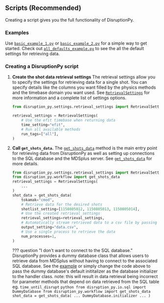 
## Scripts (Recommended)
Creating a script gives you the full functionality of DisruptionPy. 

### Examples
Use [`basic_example_1.py`](https://github.com/MIT-PSFC/disruption-py/blob/main/examples/basic_example_1.py) or [`basic_example_2.py`](https://github.com/MIT-PSFC/disruption-py/blob/main/examples/basic_example_2.py) for a simple way to get started. Check out [`all_defaults_example.py`](https://github.com/MIT-PSFC/disruption-py/blob/main/examples/all_defaults_example.py) to see the all the default settings for retrieving data. 

### Creating a DisruptionPy script
1. **Create the shot data retrieval settings**
	The retrieval settings allow you to specify the settings for retrieving data for a single shot. You can specify details like the columns you want filled by the physics methods and the timebase domain you want used. See [`RetrievalSettings`](disruption_py.settings.retrieval_settings.RetrievalSettings) for more information and a complete list of settings options.

	```python
	from disruption_py.settings.retrieval_settings import RetrievalSettings

	retrieval_settings = RetrievalSettings(
		# Use the efit timebase when returning data
		time_setting="efit",
		# Run all available methods
		run_tags=["all"],
	)
	```

2. **Call `get_shots_data`.** 
	The [`get_shots_data`](/usage/workflow_reference#disruption_py.workflow.get_shots_data) method is the main entry point for retrieving data from DisruptionPy as well as setting up connections to the SQL database and the MDSplus server. See [`get_shots_data`](/usage/workflow_reference#disruption_py.workflow.get_shots_data) for more details.
	```python
	from disruption_py.settings.retrieval_settings import RetrievalSettings
	from disruption_py.workflow import get_shots_data
	retrieval_settings = RetrievalSettings(
		...
	)
	shot_data = get_shots_data(
		tokamak="cmod",
		# Retrieve data for the desired shots
		shotlist_setting=[1150805012, 1150805013, 1150805014],
		# Use the created retrieval_settings
		retrieval_settings=retrieval_settings,
		# Automatically stream retrieved data to a csv file by passing in a file path ending in .csv
		output_setting="data.csv",
		# Use a single process to retrieve the data
		num_processes=1,
	)
	```

	??? question "I don't want to connect to the SQL database."
		DisruptionPy provides a dummy database class that allows users to retrieve data from MDSplus
		without having to connect to the associated SQL database. See the [example](https://github.com/MIT-PSFC/disruption-py/blob/main/examples/no_database.py) or simply change the code above to pass
		the dummy database's default inititalizer as the database initializer to the handler class.
		note: this will result in data retrieval being incorrect for parameter methods that depend on 
		data retrieved from the SQL table eg. `time_until_disrupt`
		```python
		from disruption_py.io.sql import DummyDatabase
		from disruption_py.workflow import get_shots_data
			shot_data = get_shots_data(
				...
				DummyDatabase.initializer
				...
			)
		```